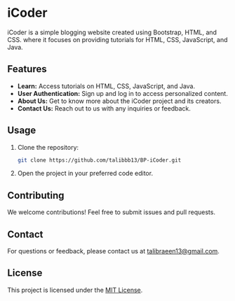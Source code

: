 # iCoder

iCoder is a simple blogging website created using Bootstrap, HTML, and CSS. where it focuses on providing tutorials for HTML, CSS, JavaScript, and Java.

## Features

- **Learn:** Access tutorials on HTML, CSS, JavaScript, and Java.
- **User Authentication:** Sign up and log in to access personalized content.
- **About Us:** Get to know more about the iCoder project and its creators.
- **Contact Us:** Reach out to us with any inquiries or feedback.

## Usage

1. Clone the repository:

    ```bash
    git clone https://github.com/talibbb13/BP-iCoder.git
    ```

2. Open the project in your preferred code editor.

## Contributing

We welcome contributions! Feel free to submit issues and pull requests.

## Contact

For questions or feedback, please contact us at [talibraeen13@gmail.com](mailto:talibraeen13@gmail.com).

## License

This project is licensed under the [MIT License](LICENSE).
